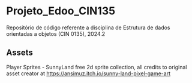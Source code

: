 # Projeto_Edoo_CIN135
Repositório de código referente a disciplina de Estrutura de dados orientadas a objetos (CIN 0135), 2024.2


## Assets
Player Sprites - SunnyLand free 2d sprite collection, all credits to original asset creator at https://ansimuz.itch.io/sunny-land-pixel-game-art
